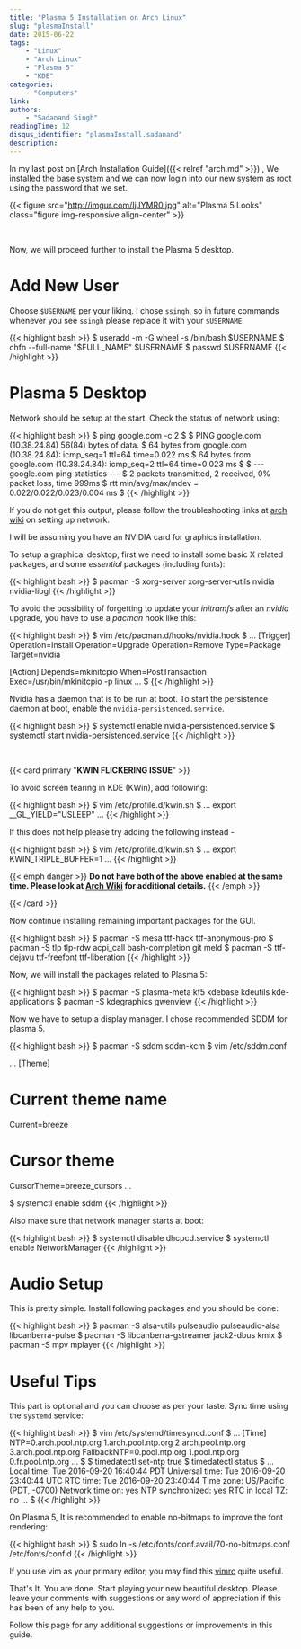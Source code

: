 ```yaml
---
title: "Plasma 5 Installation on Arch Linux"
slug: "plasmaInstall"
date: 2015-06-22
tags:
    - "Linux"
    - "Arch Linux"
    - "Plasma 5"
    - "KDE"
categories:
    - "Computers"
link:
authors:
    - "Sadanand Singh"
readingTime: 12
disqus_identifier: "plasmaInstall.sadanand"
description:
---
```


In my last post on
[Arch Installation Guide]({{< relref "arch.md" >}}) , We
installed the base system and we can now login into our new system as
root using the password that we set.

<!--more-->

<!--TOC-->

{{< figure src="http://imgur.com/IjJYMR0.jpg" alt="Plasma 5 Looks" class="figure img-responsive align-center" >}}

<br>

Now, we will proceed further to install the Plasma 5 desktop.

Add New User
============

Choose `$USERNAME` per your liking. I chose `ssingh`, so in future commands
whenever you see `ssingh` please replace it with your `$USERNAME`.

{{< highlight bash >}}
$ useradd -m -G wheel -s /bin/bash $USERNAME
$ chfn --full-name "$FULL_NAME" $USERNAME
$ passwd $USERNAME
{{< /highlight >}}

Plasma 5 Desktop
================

Network should be setup at the start. Check the status of network using:

{{< highlight bash >}}
$ ping google.com -c 2
$
$ PING google.com (10.38.24.84) 56(84) bytes of data.
$ 64 bytes from google.com (10.38.24.84): icmp_seq=1 ttl=64 time=0.022 ms
$ 64 bytes from google.com (10.38.24.84): icmp_seq=2 ttl=64 time=0.023 ms
$
$ --- google.com ping statistics ---
$ 2 packets transmitted, 2 received, 0% packet loss, time 999ms
$ rtt min/avg/max/mdev = 0.022/0.022/0.023/0.004 ms
$
{{< /highlight >}}

If you do not get this output, please follow the troubleshooting links
at [arch wiki](https://wiki.archlinux.org/index.php/systemd-networkd) on
setting up network.

I will be assuming you have an NVIDIA card for graphics installation.

To setup a graphical desktop, first we need to install some basic X
related packages, and some *essential* packages (including fonts):

{{< highlight bash >}}
$ pacman -S xorg-server xorg-server-utils nvidia nvidia-libgl
{{< /highlight >}}

To avoid the possibility of forgetting to update your _initramfs_ after an
_nvidia_ upgrade, you have to use a _pacman_ hook like this:

{{< highlight bash >}}
$ vim /etc/pacman.d/hooks/nvidia.hook
$
...
[Trigger]
Operation=Install
Operation=Upgrade
Operation=Remove
Type=Package
Target=nvidia

[Action]
Depends=mkinitcpio
When=PostTransaction
Exec=/usr/bin/mkinitcpio -p linux
...
$
{{< /highlight >}}

Nvidia has a daemon that is to be run at boot. To start the persistence
daemon at boot, enable the `nvidia-persistenced.service`.

{{< highlight bash >}}
$ systemctl enable nvidia-persistenced.service
$ systemctl start nvidia-persistenced.service
{{< /highlight >}}

<br>

{{< card primary "**KWIN FLICKERING ISSUE**" >}}

To avoid screen tearing in KDE (KWin), add following:

{{< highlight bash >}}
$ vim /etc/profile.d/kwin.sh
$
...
export __GL_YIELD="USLEEP"
...
{{< /highlight >}}

If this does not help please try adding the following instead -

{{< highlight bash >}}
$ vim /etc/profile.d/kwin.sh
$
...
export KWIN_TRIPLE_BUFFER=1
...
{{< /highlight >}}

{{< emph danger >}}
__Do not have both of the above enabled at the same
time. Please look at [Arch
Wiki](https://wiki.archlinux.org/index.php/NVIDIA/Troubleshooting) for
additional details.__
{{< /emph >}}

{{< /card >}}

Now continue installing remaining important packages for the GUI.

{{< highlight bash >}}
$ pacman -S mesa ttf-hack ttf-anonymous-pro
$ pacman -S tlp tlp-rdw acpi_call bash-completion git meld
$ pacman -S ttf-dejavu ttf-freefont ttf-liberation
{{< /highlight >}}

Now, we will install the packages related to Plasma 5:

{{< highlight bash >}}
$ pacman -S plasma-meta kf5 kdebase kdeutils kde-applications
$ pacman -S kdegraphics gwenview
{{< /highlight >}}

Now we have to setup a display manager. I chose recommended SDDM for
plasma 5.

{{< highlight bash >}}
$ pacman -S sddm sddm-kcm
$ vim /etc/sddm.conf

...
[Theme]
# Current theme name
Current=breeze

# Cursor theme
CursorTheme=breeze_cursors
...

$ systemctl enable sddm
{{< /highlight >}}

Also make sure that network manager starts at boot:

{{< highlight bash >}}
$ systemctl disable dhcpcd.service
$ systemctl enable NetworkManager
{{< /highlight >}}

Audio Setup
===========

This is pretty simple. Install following packages and you should be
done:

{{< highlight bash >}}
$ pacman -S alsa-utils pulseaudio pulseaudio-alsa libcanberra-pulse
$ pacman -S libcanberra-gstreamer jack2-dbus kmix
$ pacman -S mpv mplayer
{{< /highlight >}}

Useful Tips
===========

This part is optional and you can choose as per your taste. Sync time
using the `systemd` service:

{{< highlight bash >}}
$ vim /etc/systemd/timesyncd.conf
$
...
[Time]
NTP=0.arch.pool.ntp.org 1.arch.pool.ntp.org 2.arch.pool.ntp.org 3.arch.pool.ntp.org
FallbackNTP=0.pool.ntp.org 1.pool.ntp.org 0.fr.pool.ntp.org
...
$
$ timedatectl set-ntp true
$ timedatectl status
$
...
      Local time: Tue 2016-09-20 16:40:44 PDT
  Universal time: Tue 2016-09-20 23:40:44 UTC
        RTC time: Tue 2016-09-20 23:40:44
       Time zone: US/Pacific (PDT, -0700)
 Network time on: yes
NTP synchronized: yes
 RTC in local TZ: no
 ...
$
{{< /highlight >}}

On Plasma 5, It is recommended to enable no-bitmaps to improve the font
rendering:

{{< highlight bash >}}
$ sudo ln -s /etc/fonts/conf.avail/70-no-bitmaps.conf
   /etc/fonts/conf.d
   {{< /highlight >}}

If you use vim as your primary editor, you may find
this [vimrc](https://github.com/amix/vimrc) quite useful.

That's It. You are done. Start playing your new beautiful desktop.
Please leave your comments with suggestions or any word of appreciation
if this has been of any help to you.

Follow this page for any additional suggestions or improvements in this
guide.
